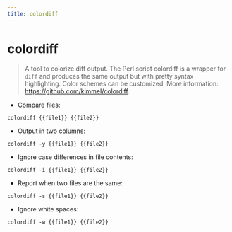 ```yaml
---
title: colordiff
---
```

# colordiff

> A tool to colorize diff output.
> The Perl script colordiff is a wrapper for `diff` and produces the same output but with pretty syntax highlighting. Color schemes can be customized.
> More information: <https://github.com/kimmel/colordiff>.

- Compare files:

`colordiff {{file1}} {{file2}}`

- Output in two columns:

`colordiff -y {{file1}} {{file2}}`

- Ignore case differences in file contents:

`colordiff -i {{file1}} {{file2}}`

- Report when two files are the same:

`colordiff -s {{file1}} {{file2}}`

- Ignore white spaces:

`colordiff -w {{file1}} {{file2}}`
